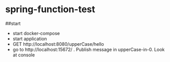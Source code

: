 # spring-function-test

##start
* start docker-compose
* start application
* GET http://localhost:8080/upperCase/hello
* go to http://localhost:15672/ . Publish message in upperCase-in-0. Look at console